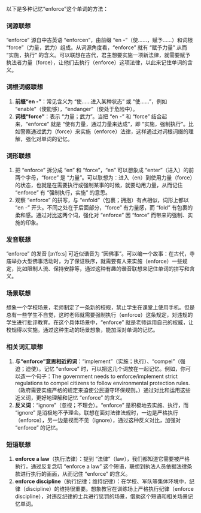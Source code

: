 以下是多种记忆“enforce”这个单词的方法：

### 词源联想
“enforce” 源自中古英语 “enforcen”，由前缀 “en -”（使……，赋予……）和词根 “force”（力量，武力）组成。从词源角度看，“enforce” 就有 “赋予力量” 从而 “实施，执行” 的含义。可以联想在古代，君主想要实施一项新法律，就需要赋予执法者力量（force），让他们去执行（enforce）这项法律，以此来记住单词的含义。

### 词根词缀联想
1. **前缀“en -”**：常见含义为 “使……进入某种状态” 或 “使……”，例如 “enable”（使能够），“endanger”（使处于危险中）。
2. **词根“force”**：表示 “力量；武力”。当把 “en -” 和 “force” 结合起来，“enforce” 就是 “使有力量，通过力量来达成”，即 “实施，强制执行”。比如警察通过武力（force）来实施（enforce）法律，这样通过对词根词缀的理解，强化对单词的记忆。

### 词形联想
1. 把 “enforce” 拆分成 “en” 和 “force”，“en” 可以想象成 “enter”（进入）的前两个字母，“force” 是 “力量”。可以联想为：进入（en）到使用力量（force）的状态，也就是在需要执行或强制某事的时候，就要动用力量，从而记住 “enforce” 有 “强制执行，实施” 的意思。
2. 观察 “enforce” 的拼写，与 “enfold”（包裹；拥抱）有点相似，词形上都以 “en -” 开头。不同之处在于后面部分，“force” 有力量感，而 “fold” 有包裹的柔和感。通过对比这两个词，强化对 “enforce” 因 “force” 而带来的强制、实施的印象。

### 发音联想
“enforce” 的发音 [ɪnˈfɔːs] 可近似谐音为 “因佛事”。可以编一个故事：在古代，寺庙举办大型佛事活动时，为了保证秩序，就需要有人来实施（enforce）一些规定，比如限制人流、保持安静等，通过这种有趣的谐音联想来记住单词的拼写和含义。

### 场景联想
想象一个学校场景，老师制定了一条新的校规，禁止学生在课堂上使用手机。但是总有一些学生不自觉，这时老师就需要强制执行（enforce）这条规定，对违规的学生进行批评教育。在这个具体场景中，“enforce” 就是老师运用自己的权威，让校规得以实施。通过这种生动的场景想象，能加深对单词的记忆。

### 相关词汇联想
1. **与“enforce”意思相近的词**：“implement”（实施；执行）、“compel”（强迫；迫使）。记忆 “enforce” 时，可以把这几个词放在一起记忆。例如，你可以造一个句子：The government needs to enforce/implement strict regulations to compel citizens to follow environmental protection rules.（政府需要实施严格的规定来迫使公民遵守环保规则。）通过对比和运用这些近义词，更好地理解和记忆 “enforce” 的含义。
2. **反义词**：“ignore”（忽视；不理会）。“enforce” 是积极地去实施、执行，而 “ignore” 是消极地不予理会。联想在面对法律法规时，一边是严格执行（enforce），另一边是视而不见（ignore），通过这种反义对比，加强对 “enforce” 的记忆。

### 短语联想
1. **enforce a law**（执行法律）：提到 “法律”（law），我们都知道它需要被严格执行，通过反复念叨 “enforce a law” 这个短语，联想到执法人员依据法律条款进行执行的画面，从而记住 “enforce” 的含义。
2. **enforce discipline**（执行纪律；维持纪律）：在学校、军队等集体环境中，纪律（discipline）的维持很重要。想象教官在训练场上严格执行纪律（enforce discipline），对违反纪律的士兵进行惩罚的场景，借助这个短语和相关场景记忆单词。 